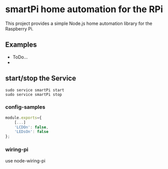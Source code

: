 # smartPi home automation for the RPi

This project provides a simple Node.js home automation library for the Raspberry Pi.

## Examples ##
- ToDo...
- 

start/stop the Service
----------------
```shell
sudo service smartPi start
sudo service smartPi stop
```

[//]: # (.net: csharp)

### config-samples
```js
module.exports={
    [...]
    'LCDOn': false,
    'LEDsOn': false
};
```

### wiring-pi
use node-wiring-pi
